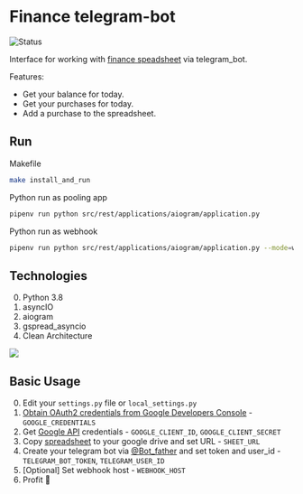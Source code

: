 # Finance telegram-bot

![Status](https://github.com/ikrutik/finance_bot/workflows/Build,%20Test%20and%20Deploy/badge.svg?branch=master)

Interface for working with [finance speadsheet](https://journal.tinkoff.ru/spreadsheet/) via telegram_bot.

Features:

* Get your balance for today.
* Get your purchases for today.
* Add a purchase to the spreadsheet.

## Run

Makefile
```sh
make install_and_run
```

Python run as pooling app
```sh
pipenv run python src/rest/applications/aiogram/application.py
```

Python run as webhook
```sh
pipenv run python src/rest/applications/aiogram/application.py --mode=webhook
```

## Technologies

0. Python 3.8
1. asyncIO
2. aiogram
3. gspread_asyncio
4. Clean Architecture

![](https://blog.cleancoder.com/uncle-bob/images/2012-08-13-the-clean-architecture/CleanArchitecture.jpg)

## Basic Usage

0. Edit your `settings.py` file or `local_settings.py`
1. [Obtain OAuth2 credentials from Google Developers Console](http://gspread.readthedocs.org/en/latest/oauth2.html) - `GOOGLE_CREDENTIALS`
2. Get [Google API](https://console.developers.google.com/) credentials -  `GOOGLE_CLIENT_ID`, `GOOGLE_CLIENT_SECRET`
3. Copy [spreadsheet](https://docs.google.com/spreadsheets/d/1C_CyWpjUeZGXSHvQgF-YKcxtZvkywsscnJq51stiWEA/copy) to your google drive and set URL -  `SHEET_URL`
5. Create your telegram bot via [@Bot_father](https://core.telegram.org/bots) and set token and user_id -  `TELEGRAM_BOT_TOKEN`, `TELEGRAM_USER_ID`
6. [Optional] Set webhook host -  `WEBHOOK_HOST`
7. Profit 🎐
